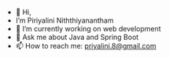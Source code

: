 - 👋 Hi, 
- I’m Piriyalini Niththiyanantham
- 👀 I’m currently working on web development
- 💬 Ask me about Java and Spring Boot
- 📫 How to reach me: priyalini.8@gmail.com

<!---
Piriyalini8/Piriyalini8 is a ✨ special ✨ repository because its `README.md` (this file) appears on your GitHub profile.
You can click the Preview link to take a look at your changes.
--->
